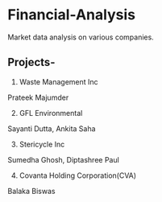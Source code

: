 # Financial-Analysis
Market data analysis on various companies. 

## Projects-

1. Waste Management Inc

Prateek Majumder 

2. GFL Environmental

Sayanti Dutta, Ankita Saha

3. Stericycle Inc

Sumedha Ghosh, Diptashree Paul

4. Covanta Holding Corporation(CVA)

Balaka Biswas
